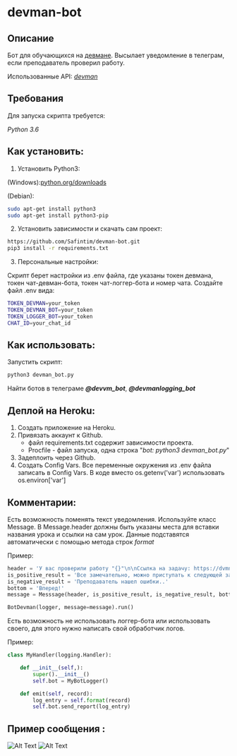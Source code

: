 # devman-bot

## Описание
Бот для обучающихся на [девмане](https://dvmn.org/modules/). Высылает уведомление в телеграм,
если преподаватель проверил работу.


Использованные API: *[devman](https://dvmn.org/api/docs/)*

## Требования

Для запуска скрипта требуется:

*Python 3.6*


## Как установить:

1. Установить Python3:

(Windows):[python.org/downloads](https://www.python.org/downloads/windows/)

(Debian):
```sh
sudo apt-get install python3
sudo apt-get install python3-pip
```
2. Установить зависимости и скачать сам проект:

```sh
https://github.com/Safintim/devman-bot.git
pip3 install -r requirements.txt
```
3. Персональные настройки:

Скрипт берет настройки из .env файла, где указаны токен девмана, токен чат-девман-бота, 
токен чат-логгер-бота и номер чата. Создайте файл .env вида:
 
```sh
TOKEN_DEVMAN=your_token
TOKEN_DEVMAN_BOT=your_token
TOKEN_LOGGER_BOT=your_token
CHAT_ID=your_chat_id
```

## Как использовать: 
Запустить скрипт:
```sh
python3 devman_bot.py
```

Найти ботов в телеграме **_@devvm_bot_**, **_@devmanlogging_bot_**

## Деплой на Heroku:
1. Создать приложение на Heroku.
2. Привязать аккаунт к Github.
    * файл requirements.txt содержит зависимости проекта.
    * Procfile - файл запуска, одна строка "_bot: python3 devman_bot.py_"
3. Задеплоить через Github.
4. Создать Config Vars. Все переменные окружения из .env файла записать в Config Vars. В коде вместо os.getenv('var')
использовать os.environ['var']

## Комментарии:
Есть возможность поменять текст уведомления. Используйте класс Message. В Message.header должны быть указаны места для
вставки названия урока и ссылки на сам урок. Данные подставятся автоматически с помощью метода строк _format_

Пример:
```python
header = 'У вас проверили работу "{}"\n\nСсылка на задачу: https://dvmn.org{}\n\n'
is_positive_result = 'Все замечательно, можно приступать к следующей задаче'
is_negative_result = 'Преподаватель нашел ошибки..'
bottom = 'Вперед!'
message = Messsage(header, is_positive_result, is_negative_result, bottom)

BotDevman(logger, message=message).run()
```

Есть возможность не использовать логгер-бота или использовать своего, для этого нужно написать свой обработчик логов.

Пример:
```python
class MyHandler(logging.Handler):

    def __init__(self,):
        super().__init__()
        self.bot = MyBotLogger()

    def emit(self, record):
        log_entry = self.format(record)
        self.bot.send_report(log_entry)
```

## Пример сообщения :
![Alt Text](http://ipic.su/img/img7/fs/Screenshot_20190430-173842.1556635709.png)
![Alt Text](http://ipic.su/img/img7/fs/Screenshot_20190510-121011_2.1557479765.png)